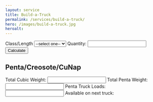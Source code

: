 ```yaml
---
layout: service
title: Build-a-Truck
permalink: /services/build-a-truck/
hero: /images/build-a-truck.jpg
heroalt: 
---
```

<form name="frm" onsubmit="return false;"> 
	<label class="form-block">
		Class/Length
		<select id="classLength" name="classLength" class="selectbox">
			<option  selected="selected" disabled="disabled">--select one--</option>
			<option>1/100</option>
			<option>1/30</option>
			<option>1/35</option>
			<option>1/40</option>
			<option>1/45</option>
			<option>1/50</option>
			<option>1/55</option>
			<option>1/60</option>
			<option>1/65</option>
			<option>1/70</option>
			<option>1/75</option>
			<option>1/80</option>
			<option>1/85</option>
			<option>1/90</option>
			<option>1/95</option>
			<option>2/100</option>
			<option>2/30</option>
			<option>2/35</option>
			<option>2/40</option>
			<option>2/45</option>
			<option>2/50</option>
			<option>2/55</option>
			<option>2/60</option>
			<option>2/65</option>
			<option>2/70</option>
			<option>2/75</option>
			<option>2/80</option>
			<option>2/85</option>
			<option>2/90</option>
			<option>2/95</option>
			<option>3/25</option>
			<option>3/30</option>
			<option>3/35</option>
			<option>3/40</option>
			<option>3/45</option>
			<option>3/50</option>
			<option>3/55</option>
			<option>3/60</option>
			<option>3/65</option>
			<option>3/70</option>
			<option>3/75</option>
			<option>3/80</option>
			<option>3/85</option>
			<option>3/90</option>
			<option>4/25</option>
			<option>4/30</option>
			<option>4/35</option>
			<option>4/40</option>
			<option>4/45</option>
			<option>4/50</option>
			<option>4/55</option>
			<option>4/60</option>
			<option>4/65</option>
			<option>4/70</option>
			<option>5/25</option>
			<option>5/30</option>
			<option>5/35</option>
			<option>5/40</option>
			<option>5/45</option>
			<option>6/25</option>
			<option>6/30</option>
			<option>6/35</option>
			<option>6/40</option>
			<option>7/20</option>
			<option>7/25</option>
			<option>7/30</option>
			<option>7/35</option>
			<option>9/20</option>
			<option>9/25</option>
			<option>9/30</option>
		</select>
	</label>
	<label class="form-block">
		Quantity:
		<input type="number" name="quantity" step="1">
	</label>
	<button class="button" type="button" onclick="calc()">Calculate</button>
	<h2>Penta/Creosote/CuNap</h2>
	<label class="form-block">
		Total Cubic Weight:
		<input type="text" readonly="1" name="cubic">
	</label>
	<label class="form-block">
		Total Penta Weight:
		<input type="text" readonly="1" name="Penta">
	</label>
	<label class="form-block">
		Penta Truck Loads:
		<input type="text" readonly="1" name="PentaTruck">
	</label>
	Available on next truck: <span id="penta_caption"></span>
</form>